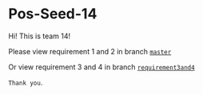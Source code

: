 # Pos-Seed-14

Hi! This is team 14!

  Please view requirement 1 and 2 in branch [`master`](https://github.com/BJUT-2015-YU-LT/Pos-Seed-14/tree/master "Requirement1and2")
  
  Or view requirement 3 and 4 in branch [`requirement3and4`](https://github.com/BJUT-2015-YU-LT/Pos-Seed-14/tree/requirement3and4 "Requirement3and4")

  `Thank you`.

